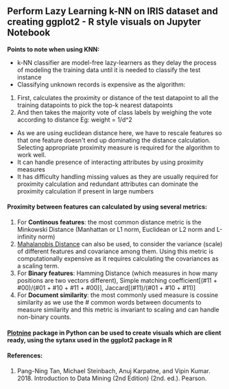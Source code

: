 ## Perform Lazy Learning k-NN on IRIS dataset and creating ggplot2 - R style visuals on Jupyter Notebook

**Points to note when using KNN:**
- k-NN classifier are model-free lazy-learners as they delay the process of modeling the training data until it is needed to classify the test instance 
- Classifying unknown records is expensive as the algorithm:
1. First, calculates the proximity or distance of the test datapoint to all the training datapoints to pick the top-k nearest datapoints
2. And then takes the majority vote of class labels by weighing the vote according to distance Eg: weight = 1/d^2
- As we are using euclidean distance here, we have to rescale features so that one feature doesn't end up dominating the distance calculation. Selecting appropriate proximity measure is required for the algorithm to work well.
- It can handle presence of interacting attributes by using proximity measures
- It has difficulty handling missing values as they are usually required for proximity calculation and redundant attributes can dominate the proximity calculation if present in large numbers 


#### Proximity between features can calculated by using several metrics:
1. For **Continous features**: the most common distance metric is the Minkowski Distance (Manhattan or L1 norm, Euclidean or L2 norm and L-infinity norm)
2. [Mahalanobis Distance](https://stats.stackexchange.com/questions/62092/bottom-to-top-explanation-of-the-mahalanobis-distance) can also be used, to consider the variance (scale) of different features and covariance among them. Using this metric is computationally expensive as it requires calculating the covariances as a scaling term.
3. For **Binary features**: Hamming Distance (which measures in how many positions are two vectors different), Simple matching coefficient[(#11 + #00)/(#01 + #10 + #11 + #00)], Jaccard[(#11)/(#01 + #10 + #11)]
4. For **Document similarity**: the most commonly used measure is cossine similarity as we use the # common words between documents to measure similarity and this metric is invariant to scaling and can handle non-binary counts.

#### [Plotnine](https://plotnine.readthedocs.io/en/stable/) package in Python can be used to create visuals which are client ready, using the sytanx used in the ggplot2 package in R

#### References: 
1. Pang-Ning Tan, Michael Steinbach, Anuj Karpatne, and Vipin Kumar. 2018. Introduction to Data Mining (2nd Edition) (2nd. ed.). Pearson.
